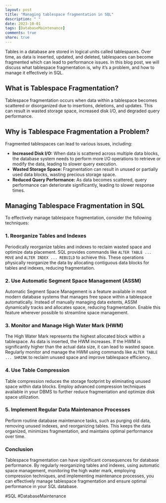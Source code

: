 ```yaml
---
layout: post
title: "Managing tablespace fragmentation in SQL"
description: " "
date: 2023-10-01
tags: [DatabaseMaintenance]
comments: true
share: true
---
```


Tables in a database are stored in logical units called tablespaces. Over time, as data is inserted, updated, and deleted, tablespaces can become fragmented which can lead to performance issues. In this blog post, we will discuss what tablespace fragmentation is, why it’s a problem, and how to manage it effectively in SQL.

## What is Tablespace Fragmentation?
Tablespace fragmentation occurs when data within a tablespace becomes scattered or disorganized due to insertions, deletions, and updates. This can result in wasted storage space, increased disk I/O, and degraded query performance.

## Why is Tablespace Fragmentation a Problem?
Fragmented tablespaces can lead to various issues, including:
- **Increased Disk I/O:** When data is scattered across multiple data blocks, the database system needs to perform more I/O operations to retrieve or modify the data, leading to slower query execution.
- **Wasted Storage Space:** Fragmentation can result in unused or partially used data blocks, wasting precious storage space.
- **Reduced Query Performance:** As data becomes scattered, query performance can deteriorate significantly, leading to slower response times.

## Managing Tablespace Fragmentation in SQL
To effectively manage tablespace fragmentation, consider the following techniques:

### 1. Reorganize Tables and Indexes
Periodically reorganize tables and indexes to reclaim wasted space and optimize data placement. SQL provides commands like `ALTER TABLE ... MOVE` and `ALTER INDEX ... REBUILD` to achieve this. These operations physically reorganize the data by allocating contiguous data blocks for tables and indexes, reducing fragmentation.

### 2. Use Automatic Segment Space Management (ASSM)
Automatic Segment Space Management is a feature available in most modern database systems that manages free space within a tablespace automatically. Instead of manually managing data extents, ASSM dynamically tracks and allocates space, reducing fragmentation. Enable this feature wherever possible to streamline space management.

### 3. Monitor and Manage High Water Mark (HWM)
The High Water Mark represents the highest allocated block within a tablespace. As data is inserted, the HWM increases. If the HWM is significantly higher than the actual data size, it can lead to wasted space. Regularly monitor and manage the HWM using commands like `ALTER TABLE ... SHRINK` to reclaim unused space and improve tablespace efficiency.

### 4. Use Table Compression
Table compression reduces the storage footprint by eliminating unused space within data blocks. Employ advanced compression techniques available in your DBMS to further reduce fragmentation and optimize disk space utilization.

### 5. Implement Regular Data Maintenance Processes
Perform routine database maintenance tasks, such as purging old data, removing unused indexes, and reorganizing tables. This keeps the data organized, minimizes fragmentation, and maintains optimal performance over time.

### Conclusion
Tablespace fragmentation can have significant consequences for database performance. By regularly reorganizing tables and indexes, using automatic space management, monitoring the high water mark, employing compression techniques, and implementing maintenance processes, you can effectively manage tablespace fragmentation and ensure optimal performance in your SQL database.

\#SQL \#DatabaseMaintenance
